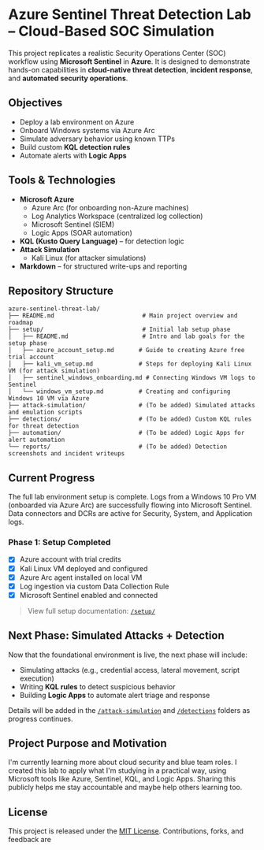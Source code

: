 # Azure Sentinel Threat Detection Lab – Cloud-Based SOC Simulation

This project replicates a realistic Security Operations Center (SOC) workflow using **Microsoft Sentinel** in **Azure**. It is designed to demonstrate hands-on capabilities in **cloud-native threat detection**, **incident response**, and **automated security operations**.

## Objectives

- Deploy a lab environment on Azure
- Onboard Windows systems via Azure Arc
- Simulate adversary behavior using known TTPs
- Build custom **KQL detection rules**
- Automate alerts with **Logic Apps**

## Tools & Technologies

- **Microsoft Azure**
  - Azure Arc (for onboarding non-Azure machines)
  - Log Analytics Workspace (centralized log collection)
  - Microsoft Sentinel (SIEM)
  - Logic Apps (SOAR automation)
- **KQL (Kusto Query Language)** – for detection logic
- **Attack Simulation**
  - Kali Linux (for attacker simulations)
- **Markdown** – for structured write-ups and reporting


## Repository Structure

```
azure-sentinel-threat-lab/
├── README.md                         # Main project overview and roadmap
├── setup/                            # Initial lab setup phase
│   ├── README.md                     # Intro and lab goals for the setup phase
│   ├── azure_account_setup.md       # Guide to creating Azure free trial account
│   ├── kali_vm_setup.md             # Steps for deploying Kali Linux VM (for attack simulation)
│   ├── sentinel_windows_onboarding.md # Connecting Windows VM logs to Sentinel
│   └── windows_vm_setup.md          # Creating and configuring Windows 10 VM via Azure
├── attack-simulation/               # (To be added) Simulated attacks and emulation scripts
├── detections/                      # (To be added) Custom KQL rules for threat detection
├── automation/                      # (To be added) Logic Apps for alert automation
└── reports/                         # (To be added) Detection screenshots and incident writeups
```

## Current Progress

The full lab environment setup is complete. Logs from a Windows 10 Pro VM (onboarded via Azure Arc) are successfully flowing into Microsoft Sentinel. Data connectors and DCRs are active for Security, System, and Application logs.

### Phase 1: Setup Completed
- [x] Azure account with trial credits
- [x] Kali Linux VM deployed and configured
- [x] Azure Arc agent installed on local VM
- [x] Log ingestion via custom Data Collection Rule
- [x] Microsoft Sentinel enabled and connected

> View full setup documentation: [`/setup/`](./setup)


## Next Phase: Simulated Attacks + Detection

Now that the foundational environment is live, the next phase will include:

- Simulating attacks (e.g., credential access, lateral movement, script execution)
- Writing **KQL rules** to detect suspicious behavior
- Building **Logic Apps** to automate alert triage and response

Details will be added in the [`/attack-simulation`](./attack-simulation) and [`/detections`](./detections) folders as progress continues.


## Project Purpose and Motivation

I'm currently learning more about cloud security and blue team roles. I created this lab to apply what I'm studying in a practical way, using Microsoft tools like Azure, Sentinel, KQL, and Logic Apps. Sharing this publicly helps me stay accountable and maybe help others learning too.

## License

This project is released under the [MIT License](LICENSE). Contributions, forks, and feedback are